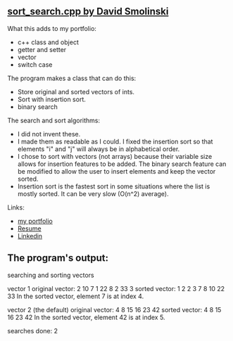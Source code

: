 ## **[sort_search.cpp by David Smolinski](https://github.com/DavidSmolinski/portfolio/blob/master/C%2B%2B/sort_and_search/sort_search.cpp)**

What this adds to my portfolio:
- c++ class and object
- getter and setter
- vector
- switch case

The program makes a class that can do this:
- Store original and sorted vectors of ints.
- Sort with insertion sort.
- binary search

The search and sort algorithms:
- I did not invent these.
- I made them as readable as I could. I fixed the insertion sort so that elements "i" and "j" will always be in alphabetical order.
- I chose to sort with vectors (not arrays) because their variable size allows for insertion features to be added. The binary search feature can be modified to allow the user to insert elements and keep the vector sorted.
- Insertion sort is the fastest sort in some situations where the list is mostly sorted. It can be very slow (O(n^2) average).

Links:
- [my portfolio](https://github.com/DavidSmolinski/portfolio)
- [Resume](https://docs.google.com/document/d/1NmaSZmUnfOo0ZlQYJZyDy648Fhi-4z7evU47rpatxZ4) 
- [Linkedin](https://www.linkedin.com/in/davidsmolinski/) 


## **The program's output:**

searching and sorting vectors

vector 1
original vector: 2 10 7 1 22 8 2 33 3 
sorted vector: 1 2 2 3 7 8 10 22 33 
In the sorted vector, element 7 is at index 4.

vector 2 (the default)
original vector: 4 8 15 16 23 42 
sorted vector: 4 8 15 16 23 42 
In the sorted vector, element 42 is at index 5.

searches done: 2

